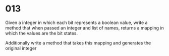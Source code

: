 # 013

Given a integer in which each bit represents a boolean value, write a method that when passed an integer and list of names, returns a mapping in which the values are the bit states.

Additionally write a method that takes this mapping and generates the original integer